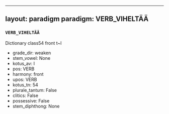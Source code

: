 
---
layout: paradigm
paradigm: VERB_VIHELTÄÄ
---
### ` VERB_VIHELTÄÄ `

Dictionary class54 front t~l
* grade_dir: weaken
* stem_vowel: None
* kotus_av: I
* pos: VERB
* harmony: front
* upos: VERB
* kotus_tn: 54
* plurale_tantum: False
* clitics: False
* possessive: False
* stem_diphthong: None
